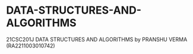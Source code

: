 # DATA-STRUCTURES-AND-ALGORITHMS
21CSC201J DATA STRUCTURES AND ALGORITHMS by PRANSHU VERMA (RA2211003010742)
